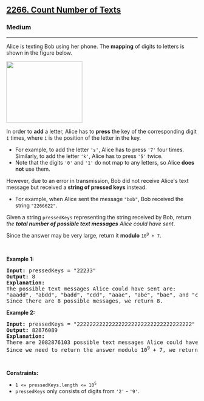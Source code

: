 <h2><a href="https://leetcode.com/problems/count-number-of-texts/">2266. Count Number of Texts</a></h2><h3>Medium</h3><hr><div><p>Alice is texting Bob using her phone. The <strong>mapping</strong> of digits to letters is shown in the figure below.</p>
<img alt="" src="https://assets.leetcode.com/uploads/2022/03/15/1200px-telephone-keypad2svg.png" style="width: 200px; height: 162px;">
<p>In order to <strong>add</strong> a letter, Alice has to <strong>press</strong> the key of the corresponding digit <code>i</code> times, where <code>i</code> is the position of the letter in the key.</p>

<ul>
	<li>For example, to add the letter <code>'s'</code>, Alice has to press <code>'7'</code> four times. Similarly, to add the letter <code>'k'</code>, Alice has to press <code>'5'</code> twice.</li>
	<li>Note that the digits <code>'0'</code> and <code>'1'</code> do not map to any letters, so Alice <strong>does not</strong> use them.</li>
</ul>

<p>However, due to an error in transmission, Bob did not receive Alice's text message but received a <strong>string of pressed keys</strong> instead.</p>

<ul>
	<li>For example, when Alice sent the message <code>"bob"</code>, Bob received the string <code>"2266622"</code>.</li>
</ul>

<p>Given a string <code>pressedKeys</code> representing the string received by Bob, return <em>the <strong>total number of possible text messages</strong> Alice could have sent</em>.</p>

<p>Since the answer may be very large, return it <strong>modulo</strong> <code>10<sup>9</sup> + 7</code>.</p>

<p>&nbsp;</p>
<p><strong>Example 1:</strong></p>

<pre style="position: relative;"><strong>Input:</strong> pressedKeys = "22233"
<strong>Output:</strong> 8
<strong>Explanation:</strong>
The possible text messages Alice could have sent are:
"aaadd", "abdd", "badd", "cdd", "aaae", "abe", "bae", and "ce".
Since there are 8 possible messages, we return 8.
<div class="open_grepper_editor" title="Edit &amp; Save To Grepper"></div></pre>

<p><strong>Example 2:</strong></p>

<pre style="position: relative;"><strong>Input:</strong> pressedKeys = "222222222222222222222222222222222222"
<strong>Output:</strong> 82876089
<strong>Explanation:</strong>
There are 2082876103 possible text messages Alice could have sent.
Since we need to return the answer modulo 10<sup>9</sup> + 7, we return 2082876103 % (10<sup>9</sup> + 7) = 82876089.
<div class="open_grepper_editor" title="Edit &amp; Save To Grepper"></div></pre>

<p>&nbsp;</p>
<p><strong>Constraints:</strong></p>

<ul>
	<li><code>1 &lt;= pressedKeys.length &lt;= 10<sup>5</sup></code></li>
	<li><code>pressedKeys</code> only consists of digits from <code>'2'</code> - <code>'9'</code>.</li>
</ul>
</div>